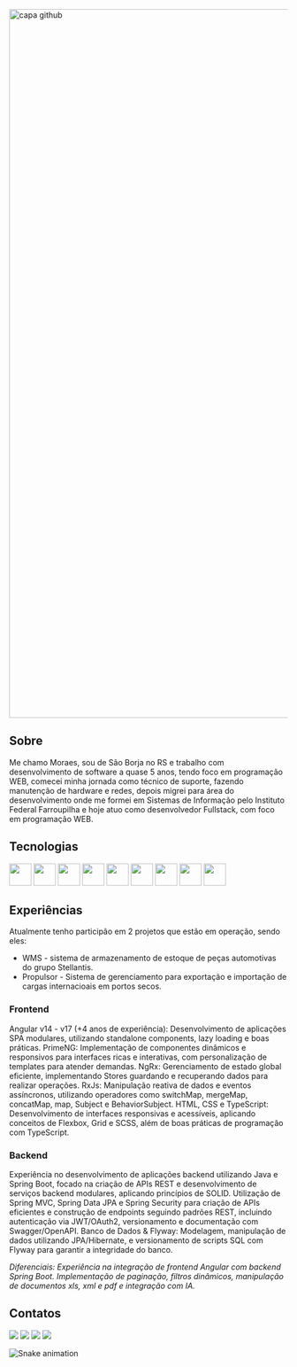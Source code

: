 <img width="1280" alt="capa github" src="https://github.com/user-attachments/assets/e8801219-1fb9-4d11-9686-551591244df9" />

## Sobre

Me chamo Moraes, sou de São Borja no RS e trabalho com desenvolvimento de software a quase 5 anos, tendo foco em programação WEB, comecei minha jornada como técnico de suporte, fazendo manutenção de hardware e redes, depois migrei para área do desenvolvimento onde me formei em Sistemas de Informação pelo Instituto Federal Farroupilha e hoje atuo como desenvolvedor Fullstack, com foco em programação WEB.

## Tecnologias

<div>
  <img width="40" heigh="40" src="https://cdn.jsdelivr.net/gh/devicons/devicon@latest/icons/figma/figma-original.svg" />
  <img width="40" heigh="40" src="https://cdn.jsdelivr.net/gh/devicons/devicon@latest/icons/angular/angular-original.svg" />
  <img width="40" heigh="40" src="https://cdn.jsdelivr.net/gh/devicons/devicon@latest/icons/nodejs/nodejs-original.svg" />
  <img width="40" heigh="40" src="https://cdn.jsdelivr.net/gh/devicons/devicon@latest/icons/typescript/typescript-original.svg" />
  <img width="40" heigh="40" src="https://cdn.jsdelivr.net/gh/devicons/devicon@latest/icons/sass/sass-original.svg" />
  <img width="40" heigh="40" src="https://cdn.jsdelivr.net/gh/devicons/devicon@latest/icons/java/java-original.svg" />
  <img width="40" heigh="40" src="https://cdn.jsdelivr.net/gh/devicons/devicon@latest/icons/spring/spring-original.svg" />
  <img width="40" heigh="40" src="https://cdn.jsdelivr.net/gh/devicons/devicon@latest/icons/postgresql/postgresql-original.svg" />
  <img width="40" heigh="40" src="https://cdn.jsdelivr.net/gh/devicons/devicon@latest/icons/mysql/mysql-original.svg" />
</div>

## Experiências

Atualmente tenho participão em 2 projetos que estão em operação, sendo eles:
- WMS - sistema de armazenamento de estoque de peças automotivas do grupo Stellantis.
- Propulsor - Sistema de gerenciamento para exportação e importação de cargas internacioais em portos secos.

### Frontend 
Angular v14 - v17 (+4 anos de experiência): Desenvolvimento de aplicações SPA modulares, utilizando standalone components, lazy loading e boas práticas. PrimeNG: Implementação de componentes dinâmicos e responsivos para interfaces ricas e interativas, com personalização de templates para atender demandas. NgRx: Gerenciamento de estado global eficiente, implementando Stores guardando e recuperando dados para realizar operações. RxJs: Manipulação reativa de dados e eventos assíncronos, utilizando operadores como switchMap, mergeMap, concatMap, map, Subject e BehaviorSubject. HTML, CSS e TypeScript: Desenvolvimento de interfaces responsivas e acessíveis, aplicando conceitos de Flexbox, Grid e SCSS, além de boas práticas de programação com TypeScript.

### Backend
Experiência no desenvolvimento de aplicações backend utilizando Java e Spring Boot, focado na criação de APIs REST e desenvolvimento de serviços backend modulares, aplicando princípios de SOLID.
Utilização de Spring MVC, Spring Data JPA e Spring Security para criação de APIs eficientes e construção de endpoints seguindo padrões REST, incluindo autenticação via JWT/OAuth2, versionamento e documentação com Swagger/OpenAPI. 
Banco de Dados & Flyway: Modelagem, manipulação de dados utilizando JPA/Hibernate, e versionamento de scripts SQL com Flyway para garantir a integridade do banco. 

*Diferenciais: Experiência na integração de frontend Angular com backend Spring Boot. Implementação de paginação, filtros dinâmicos, manipulação de documentos xls, xml e pdf e integração com IA.*

## Contatos
<div>
<a href="https://instagram.com/moraes.escobar" target="_blank"><img loading="lazy" src="https://img.shields.io/badge/-Instagram-%23E4405F?style=for-the-badge&logo=instagram&logoColor=white" target="_blank"></a>
<a href="https://www.twitch.tv/mowzeera" target="_blank"><img loading="lazy" src="https://img.shields.io/badge/Twitch-9146FF?style=for-the-badge&logo=twitch&logoColor=white" target="_blank"></a>
<a href = "mailto:contato@moraesfelicioneto123"><img loading="lazy" src="https://img.shields.io/badge/Gmail-D14836?style=for-the-badge&logo=gmail&logoColor=white" target="_blank"></a>
<a href="https://www.linkedin.com/in/moraes-neto" target="_blank"><img loading="lazy" src="https://img.shields.io/badge/-LinkedIn-%230077B5?style=for-the-badge&logo=linkedin&logoColor=white" target="_blank"></a>   
</div>

![Snake animation](https://github.com/MoraesFS-N/MoraesFS-N/blob/output/github-contribution-grid-snake.svg)

